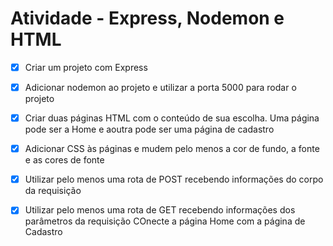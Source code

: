 
# Atividade - Express, Nodemon e HTML

- [x]  Criar um projeto com Express
- [x]  Adicionar nodemon ao projeto e utilizar a porta 5000 para rodar o projeto
- [x]  Criar duas páginas HTML com o conteúdo de sua escolha. Uma página pode ser a Home e aoutra pode ser uma página de cadastro
- [x]  Adicionar CSS às páginas e mudem pelo menos a cor de fundo, a fonte e as cores de fonte
- [x]  Utilizar pelo menos uma rota de POST recebendo informações do corpo da requisição
- [x]  Utilizar pelo menos uma rota de GET recebendo informações dos parâmetros da requisição COnecte a página Home com a página de Cadastro

